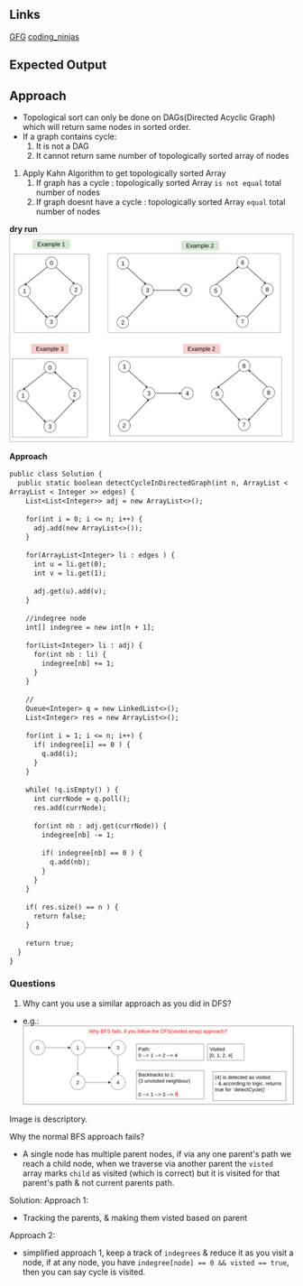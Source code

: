 ## Links
[GFG]()
[coding_ninjas](https://www.codingninjas.com/codestudio/problems/1062626)

## Expected Output

## Approach
- Topological sort can only be done on DAGs(Directed Acyclic Graph) which will return same nodes in sorted order.
- If a graph contains cycle:
  1. It is not a DAG
  2. It cannot return same number of topologically sorted array of nodes

1. Apply Kahn Algorithm to get topologically sorted Array
   1. If graph has a cycle : topologically sorted Array `is not equal`  total number of nodes
   2. If graph doesnt have a cycle : topologically sorted Array `equal` total number of nodes

**dry run**
![image](../../images/topological-sort.png)

**Approach**
```
public class Solution {
  public static boolean detectCycleInDirectedGraph(int n, ArrayList < ArrayList < Integer >> edges) {
    List<List<Integer>> adj = new ArrayList<>();
    
    for(int i = 0; i <= n; i++) {
      adj.add(new ArrayList<>());
    }

    for(ArrayList<Integer> li : edges ) {
      int u = li.get(0);
      int v = li.get(1);

      adj.get(u).add(v);
    }

    //indegree node
    int[] indegree = new int[n + 1];
    
    for(List<Integer> li : adj) {
      for(int nb : li) {
        indegree[nb] += 1;
      }
    }

    // 
    Queue<Integer> q = new LinkedList<>();
    List<Integer> res = new ArrayList<>();

    for(int i = 1; i <= n; i++) {
      if( indegree[i] == 0 ) {
        q.add(i);
      }
    }

    while( !q.isEmpty() ) {
      int currNode = q.poll();
      res.add(currNode);

      for(int nb : adj.get(currNode)) {
        indegree[nb] -= 1;
        
        if( indegree[nb] == 0 ) {
          q.add(nb);
        }
      }
    }
    
    if( res.size() == n ) {
      return false;
    }

    return true;
  }
}
```

### Questions
1. Why cant you use a similar approach as you did in DFS?
- e.g.:
![image](../../images/why-dfs-fails.png)

Image is descriptory.

Why the normal BFS approach fails?
- A single node has multiple parent nodes, if via any one parent's path we reach a child node, when we traverse via
another parent the `visted` array marks `child` as visited (which is correct) but it is visited for that parent's path
& not current parents path.

Solution:
Approach 1:
- Tracking the parents, & making them visted based on parent 

Approach 2:
- simplified approach 1, keep a track of `indegrees` & reduce it as you visit a node, if at any node, you have `indegree[node] == 0 && visted == true`, then you can
say cycle is visited.